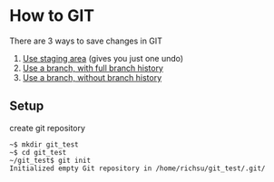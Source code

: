 # How to GIT

There are 3 ways to save changes in GIT  
1. [Use staging area](git-staging.md) (gives you just one undo)
2. [Use a branch, with full branch history](git-branch.md)
3. [Use a branch, without branch history](git-branch-nohist.md)

## Setup
create git repository
```
~$ mkdir git_test
~$ cd git_test
~/git_test$ git init
Initialized empty Git repository in /home/richsu/git_test/.git/
```
